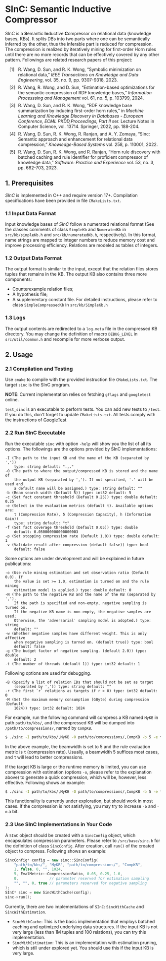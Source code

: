 # SInC: **S**emantic **In**ductive **C**ompressor
SInC is a **S**emantic **In**ductive **C**ompressor on relational data (knowledge bases, KBs).
It splits DBs into two parts where one can be semantically inferred by the other, thus the inferable part is reduced for compression.
The compression is realized by iteratively mining for first-order Horn rules until there are no more records that can be effectively covered by any other pattern.
Followings are related research papers of this project:

<html>
<div>
<style>
ol {
  counter-reset: item;
  margin-left: 1em;
  padding-left: 0;
}
ol > li {
  display: block;
  margin-bottom: .5em;
  margin-left: 2em;
}
ol > li::before {
  display: inline-block;
  content: "["counter(item) "]";
  counter-increment: item;
  width: 2em;
  margin-left: -2em;
}
</style>
<ol>
    <li>R. Wang, D. Sun, and R. K. Wong, “Symbolic minimization on relational data,” <i>IEEE Transactions on Knowledge and Data Engineering</i>, vol. 35, no. 9, pp. 9307-9318, 2023.</li>
    <li>R. Wang, R. Wong, and D. Sun, “Estimation-based optimizations for the semantic compression of RDF knowledge bases,” <i>Information Processsing and Management</i> vol. 61, no. 5, p. 103799, 2024.</li>
    <li>R. Wang, D. Sun, and R. K. Wong, “RDF knowledge base summarization by inducing first-order horn rules,” in <i>Machine Learning and Knowledge Discovery in Databases - European Conference, ECML PKDD,Proceedings, Part II</i> ser. Lecture Notes in Computer Science, vol. 13714. Springer, 2022, pp. 188-204.</li>
    <li>R. Wang, D. Sun, R. K. Wong, R. Ranjan, and A. Y. Zomaya, “Sinc: Semantic approach and enhancement for relational data compression,” <i>Knowledge-Based Systems</i> vol. 258, p. 110001, 2022.</li>
    <li>R. Wang, D. Sun, R. K. Wong, and R. Ranjan, “Horn rule discovery with batched caching and rule identifier for proficient compressor of knowledge data,” <i>Software: Practice and Experience</i> vol. 53, no. 3, pp. 682-703, 2023.</li>
</ol>
</div>
</html>

## 1. Prerequisites
*SInC* is implemented in C++ and require version 17+.
Compilation specifications have been provided in file `CMakeLists.txt`.

### 1.1 Input Data Format
Input knowledge bases of *SInC* follow a numerated relational format (See the classes comments of class `SimpleKb` and `NumeratedKb` in `src/kb/simpleKb.h` and `src/kb/numeratedKb.h`, respectively).
In this format, name strings are mapped to integer numbers to reduce memory cost and improve processing efficiency.
Relations are modeled as tables of integers.

<!-- Class `NumeratedKb` can also be used to build a KB from scratch.
The following examples show the usage of the KB: -->

### 1.2 Output Data Format
The output format is similar to the input, except that the relation files stores tuples that remains in the KB.
The output KB also contains three more components:
- Counterexample relation files;
- A hypothesis file;
- A supplementary constant file.
For detailed instructions, please refer to class `SimpleCompressedKb` in `src/kb/SimpleKb.h`

### 1.3 Logs
The output contents are redirected to a `log.meta` file in the compressed KB directory.
You may change the definition of macro `DEBUG_LEVEL` in `src/util/common.h` and recompile for more verbose output.

## 2. Usage

### 2.1 Compilation and Testing

Use `cmake` to compile with the provided instruction file `CMakeLists.txt`.
The target `sinc` is the SInC program.

**NOTE**: Current implementation relies on fetching `gflags` and `googletest` online.

`test_sinc` is an executable to perform tests.
You can add new tests to `/test`.
If you do this, don't forget to update `CMakeLists.txt`.
All tests comply with the instructions of [GoogleTest](https://google.github.io/googletest/)

### 2.2 Run SInC Executable

Run the executable `sinc` with option `-help` will show you the list of all its options.
The followings are the options provided by SInC implementations:

```
-I (The path to the input KB and the name of the KB (separated by ','))
    type: string default: ".,."
-O (The path to where the output/compressed KB is stored and the name of
    the output KB (separated by ','). If not specified, '.' will be used and
    a default name will be assigned.) type: string default: ""
-b (Beam search width (Default 5)) type: int32 default: 5
-c (Set fact constant threshold (Default 0.25)) type: double default: 0.25
-e (Select in the evaluation metrics (default τ). Available options are:
    τ (Compression Rate), δ (Compression Capacity), h (Information Gain))
    type: string default: "τ"
-f (Set fact coverage threshold (Default 0.05)) type: double
    default: 0.050000000000000003
-p (Set stopping compression rate (Default 1.0)) type: double default: 1
-v (Validate result after compression (default false)) type: bool
    default: false
```

Some options are under development and will be explained in future publications:
```
-o (Use rule mining estimation and set observation ratio (Default 0.0). If
    the value is set >= 1.0, estimation is turned on and the rule mining
    estimation model is applied.) type: double default: 0
-N (The path to the negative KB and the name of the KB (separated by ',').
    If the path is specified and non-empty, negative sampling is turned on.
    If the negative KB name is non-empty, the negative samples are used;
    Otherwise, the 'adversarial' sampling model is adopted.) type: string
    default: ""
-w (Whether negative samples have different weight. This is only affective
    when negative sampling is turned on. (default true)) type: bool
    default: false
-g (The budget factor of negative sampling. (default 2.0)) type: double
    default: 2
-t (The number of threads (default 1)) type: int32 default: 1
```

Following options are used for debugging.
```
-B (Specify a list of relation IDs that should not be set as target
    (separated by ',')) type: string default: ""
-r (The first `r` relations as targets if r > 0) type: int32 default: 0
-M (Set the maximum memory consumption (GByte) during compression (Default
    1024)) type: int32 default: 1024
```

For example, run the following command will compress a KB named `MyKB` in path `path/to/kbs/`, and the compressed KB will be dumped into `/path/to/compressions/`, named by `CompKB`.

```sh
$ ./sinc -I path/to/kbs/,MyKB -O path/to/compressions/,CompKB -b 5 -e τ
```

In the above example, the beamwidth is set to 5 and the rule evaluation metric is τ (compression rate).
Usually, a beamwidth 5 suffices most cases, and τ will lead to better compressions.

If the target KB is large or the runtime memory is limited, you can use compression with estimation (options `-o`, please refer to the explanation above) to generate a quick compression, which will be, however, less effective.
Following shows an example:

```sh
$ ./sinc -I path/to/kbs/,MyKB -O path/to/compressions/,CompKB -b 5 -e τ -o 5.0
```
This functionality is currently under exploration, but should work in most cases.
If the compression is not satisfying, you may try to increase `-b` and `-o` a bit.

### 2.3 Use SInC Implementations in Your Code

A `SInC` object should be created with a `SincConfig` object, which encapsulates compression parameters.
Please refer to `/src/base/sinc.h` for the definition of class `SincConfig`.
After creation, call `run()` of the created object to compress.
Following shows an example:

```c++
SincConfig* config = new sinc::SincConfig(
    "path/to/kbs/", "MyKB", "path/to/compressions/", "CompKB",
    1, false, 0, "", 1024,
    5, EvalMetric::CompressionRatio, 0.05, 0.25, 1.0,
    0,              // parameter reserved for estimation sampling
    "", "", 0, true // parameters reserved for negative sampling
);
SInC* sinc = new SincWithCache(config);
sinc->run();
```

Currently, there are two implementations of `SInC`: `SincWithCache` and `SincWithEstimation`.
- `SincWithCache`: This is the basic implementation that employs batched caching and optimized underlying data structures.
If the input KB is not very large (less than 1M tuples and 100 relations), you can try this implementation.
- `SincWithEstimation`: This is an implementation with estimation pruning, which is still under explored yet. You should use this if the input KB is very large.
